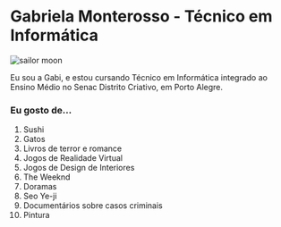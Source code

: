 <h1>Gabriela Monterosso - Técnico em Informática</h1>
<img src="https://i.pinimg.com/originals/95/db/47/95db47805f0173d089d6df9d8d26f7b3.gif" alt="sailor moon">
<p>Eu sou a Gabi, e estou cursando Técnico em Informática integrado ao Ensino Médio no Senac Distrito Criativo, em Porto Alegre.</p>
<h3>Eu gosto de...</h3>
<ol>
  <li>Sushi</li>
  <li>Gatos</li>
  <li>Livros de terror e romance</li>
  <li>Jogos de Realidade Virtual</li>
  <li>Jogos de Design de Interiores</li>
  <li>The Weeknd</li>
  <li>Doramas</li>
  <li>Seo Ye-ji</li>
  <li>Documentários sobre casos criminais</li>
  <li>Pintura</li>
</ol>
